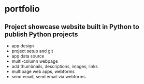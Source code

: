 # portfolio
## Project showcase website built in Python to publish Python projects
 - app design
 - project setup and git
 - app data source
 - multi-column webpage
 - add thumbnails, descriptions, images, links
 - multipage web apps, webforms
 - send email, send email via webforms

